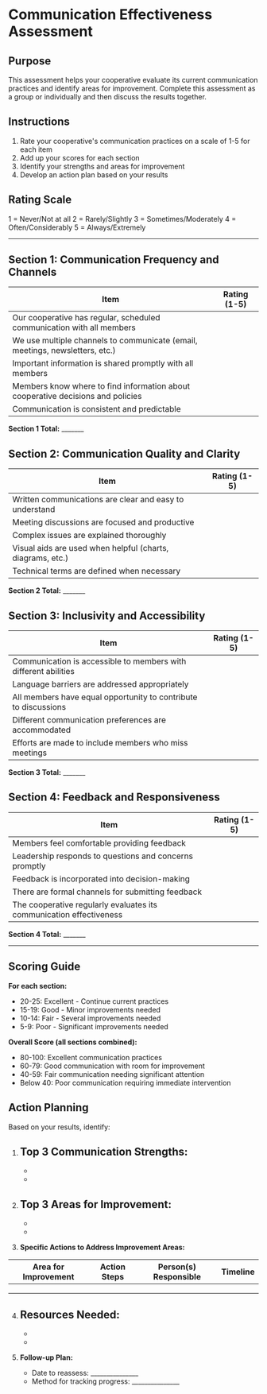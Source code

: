 # Communication Effectiveness Assessment

## Purpose
This assessment helps your cooperative evaluate its current communication practices and identify areas for improvement. Complete this assessment as a group or individually and then discuss the results together.

## Instructions
1. Rate your cooperative's communication practices on a scale of 1-5 for each item
2. Add up your scores for each section
3. Identify your strengths and areas for improvement
4. Develop an action plan based on your results

## Rating Scale
1 = Never/Not at all
2 = Rarely/Slightly
3 = Sometimes/Moderately
4 = Often/Considerably
5 = Always/Extremely

---

## Section 1: Communication Frequency and Channels

| Item | Rating (1-5) |
|------|--------------|
| Our cooperative has regular, scheduled communication with all members | |
| We use multiple channels to communicate (email, meetings, newsletters, etc.) | |
| Important information is shared promptly with all members | |
| Members know where to find information about cooperative decisions and policies | |
| Communication is consistent and predictable | |

**Section 1 Total:** _______

## Section 2: Communication Quality and Clarity

| Item | Rating (1-5) |
|------|--------------|
| Written communications are clear and easy to understand | |
| Meeting discussions are focused and productive | |
| Complex issues are explained thoroughly | |
| Visual aids are used when helpful (charts, diagrams, etc.) | |
| Technical terms are defined when necessary | |

**Section 2 Total:** _______

## Section 3: Inclusivity and Accessibility

| Item | Rating (1-5) |
|------|--------------|
| Communication is accessible to members with different abilities | |
| Language barriers are addressed appropriately | |
| All members have equal opportunity to contribute to discussions | |
| Different communication preferences are accommodated | |
| Efforts are made to include members who miss meetings | |

**Section 3 Total:** _______

## Section 4: Feedback and Responsiveness

| Item | Rating (1-5) |
|------|--------------|
| Members feel comfortable providing feedback | |
| Leadership responds to questions and concerns promptly | |
| Feedback is incorporated into decision-making | |
| There are formal channels for submitting feedback | |
| The cooperative regularly evaluates its communication effectiveness | |

**Section 4 Total:** _______

---

## Scoring Guide

**For each section:**
- 20-25: Excellent - Continue current practices
- 15-19: Good - Minor improvements needed
- 10-14: Fair - Several improvements needed
- 5-9: Poor - Significant improvements needed

**Overall Score (all sections combined):**
- 80-100: Excellent communication practices
- 60-79: Good communication with room for improvement
- 40-59: Fair communication needing significant attention
- Below 40: Poor communication requiring immediate intervention

## Action Planning

Based on your results, identify:

1. **Top 3 Communication Strengths:**
   - 
   - 
   - 

2. **Top 3 Areas for Improvement:**
   - 
   - 
   - 

3. **Specific Actions to Address Improvement Areas:**

| Area for Improvement | Action Steps | Person(s) Responsible | Timeline |
|----------------------|-------------|----------------------|----------|
| | | | |
| | | | |
| | | | |

4. **Resources Needed:**
   - 
   - 
   - 

5. **Follow-up Plan:**
   - Date to reassess: _______________
   - Method for tracking progress: _______________


